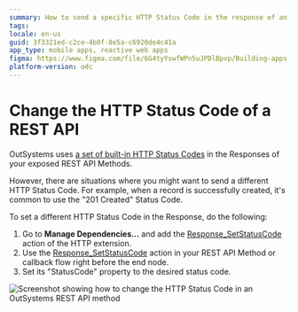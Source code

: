 ```yaml
---
summary: How to send a specific HTTP Status Code in the response of an exposed REST API method.
tags: 
locale: en-us
guid: 3f3321ed-c2ce-4b0f-8e5a-c6920de4c41a
app_type: mobile apps, reactive web apps
figma: https://www.figma.com/file/6G4tyYswfWPn5uJPDlBpvp/Building-apps?type=design&node-id=3213%3A21322&t=ZwHw8hXeFhwYsO5V-1
platform-version: odc
---
```


# Change the HTTP Status Code of a REST API

OutSystems uses [a set of built-in HTTP Status Codes](./built-in-http-status-codes.md) in the Responses of your exposed REST API Methods.

However, there are situations where you might want to send a different HTTP Status Code. For example, when a record is successfully created, it's common to use the "201 Created" Status Code.

To set a different HTTP Status Code in the Response, do the following:

1. Go to **Manage Dependencies...** and add the [Response_SetStatusCode](../../reference/libraries/http.md#response_setstatuscode) action of the HTTP extension. 
1. Use the [Response_SetStatusCode](../../reference/libraries/http.md#response_setstatuscode) action in your REST API Method or callback flow right before the end node. 
1. Set its "StatusCode" property to the desired status code. 

![Screenshot showing how to change the HTTP Status Code in an OutSystems REST API method](images/ss-rest-change-http-code.png "Setting HTTP Status Code in OutSystems")
